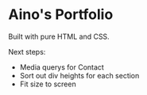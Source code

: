 # Aino's Portfolio

Built with pure HTML and CSS. 

Next steps:

* Media querys for Contact
* Sort out div heights for each section
* Fit size to screen